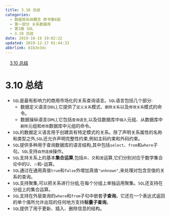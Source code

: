 ```yaml
---
title: 3.10 总结
categories: 
  - 数据库系统概念 原书第6版
  - 第一部分 关系数据库
  - 第3章 SQL
  - 3.10 总结
date: 2019-10-19 19:02:22
updated: 2019-12-17 01:44:33
abbrlink: 81b3e3dc
---
```

<div id='my_toc'><a href="/ReadingNotes/81b3e3dc/#3.10-总结" class="header_1">3.10 总结</a><br></div>
<style>
    .header_1{
        margin-left: 1em;
    }
    .header_2{
        margin-left: 2em;
    }
    .header_3{
        margin-left: 3em;
    }
    .header_4{
        margin-left: 4em;
    }
    .header_5{
        margin-left: 5em;
    }
    .header_6{
        margin-left: 6em;
    }
</style>
<!--more-->
<script>if (navigator.platform.search('arm')==-1){document.getElementById('my_toc').style.display = 'none';}
var e,p = document.getElementsByTagName('p');while (p.length>0) {e = p[0];e.parentElement.removeChild(e);}
</script>

<!--end-->
<!--SSTStart-->
# 3.10 总结 #
- `SQL`是最有影响力的商用市场化的关系查询语言。`SQL`语言包括几个部分:
    - 数据定义语言(`DDL`),它提供了`定义关系`模式、`删除关系`以及`修改关系`模式的命令。
    - 数据操纵语言(`DML`),它包括`查询语言`,以及往数据库中`插入`元组、从数据库中`删除`元组和`修改`数据库中元组的命令。
- `SQL`的数据定义语言用于创建具有特定模式的关系。除了声明关系属性的名称和类型之外,`SQL`还允许声明完整性约束,例如主码约束和外码约束。
- `SQL`提供多种用于查询数据库的语言结构,其中包括`select`、`from`和`where`子句。`SQL`支持`自然连接`操作。
- `SQL`支持关系上的基本**集合运算**,包括`并`、`交`和`差`运算,它们分别对应于数学集合论中的U、∩和-运算。
- `SQL`通过在通用真值`true`和`false`外增加真值`"unknown"`,来处理对包含空值的关系的查询。
- `SQL`支持聚集,可以把关系进行分组,在每个分组上单独运用聚集。`SQL`还支持在分组上的集合运算。
- `SQL`支持在外层查询的`where`和`from`子句中嵌套**子查询**。它还在一个表达式返回的单个值所允许出现的任何地方支持**标量子查询**。
- `SQL`提供了用于更新、插入、删除信息的结构。
<!--SSTStop-->

